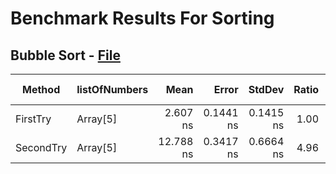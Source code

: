 # Benchmark Results For Sorting

## Bubble Sort - [File](src/Algorithms/Sorting/BubbleSort.cs)

|    Method | listOfNumbers |      Mean |     Error |    StdDev | Ratio | RatioSD | Gen 0 | Gen 1 | Gen 2 | Allocated |
|---------- |-------------- |----------:|----------:|----------:|------:|--------:|------:|------:|------:|----------:|
|  FirstTry |      Array[5] |  2.607 ns | 0.1441 ns | 0.1415 ns |  1.00 |    0.00 |     - |     - |     - |         - |
| SecondTry |      Array[5] | 12.788 ns | 0.3417 ns | 0.6664 ns |  4.96 |    0.40 |     - |     - |     - |         - |